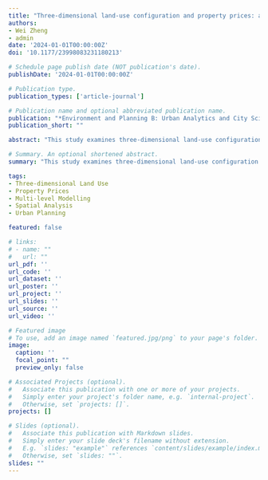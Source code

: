 ```yaml
---
title: "Three-dimensional land-use configuration and property prices: a spatially filtered multi-level modelling perspective (2024)"
authors:
- Wei Zheng
- admin
date: '2024-01-01T00:00:00Z'
doi: '10.1177/23998083231180213'

# Schedule page publish date (NOT publication's date).
publishDate: '2024-01-01T00:00:00Z'

# Publication type.
publication_types: ['article-journal']

# Publication name and optional abbreviated publication name.
publication: "*Environment and Planning B: Urban Analytics and City Science*, 51(2), pp. 438-455"
publication_short: ""

abstract: "This study examines three-dimensional land-use configuration and its relationship with property prices using a spatially filtered multi-level modelling perspective. We develop an innovative analytical framework that incorporates vertical urban development patterns and their spatial dependencies in property valuation models. The research demonstrates how 3D urban morphology significantly influences real estate markets and provides new insights for urban planning and property development strategies in high-density cities."

# Summary. An optional shortened abstract.
summary: "This study examines three-dimensional land-use configuration and property prices using spatially filtered multi-level modelling."

tags:
- Three-dimensional Land Use
- Property Prices
- Multi-level Modelling
- Spatial Analysis
- Urban Planning

featured: false

# links:
# - name: ""
#   url: ""
url_pdf: ''
url_code: ''
url_dataset: ''
url_poster: ''
url_project: ''
url_slides: ''
url_source: ''
url_video: ''

# Featured image
# To use, add an image named `featured.jpg/png` to your page's folder. 
image:
  caption: ''
  focal_point: ""
  preview_only: false

# Associated Projects (optional).
#   Associate this publication with one or more of your projects.
#   Simply enter your project's folder name, e.g. `internal-project`.
#   Otherwise, set `projects: []`.
projects: []

# Slides (optional).
#   Associate this publication with Markdown slides.
#   Simply enter your slide deck's filename without extension.
#   E.g. `slides: "example"` references `content/slides/example/index.md`.
#   Otherwise, set `slides: ""`.
slides: ""
---
```

